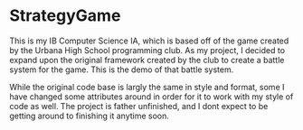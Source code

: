 # StrategyGame
This is my IB Computer Science IA, which is based off of the game created by the Urbana High School programming club. As my project, I decided to expand upon the original framework created by the club to create a battle system for the game. This is the demo of that battle system.

While the original code base is largly the same in style and format, some I have changed some attributes around in order for it to work with my style of code as well. The project is father unfinished, and I dont expect to be getting around to finishing it anytime soon.
